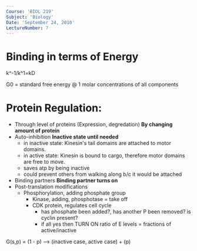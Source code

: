 ```yaml
---
Course: 'BIOL 219'
Subject: 'Biology'
Date: 'September 24, 2018'
LectureNumber: 7
---
```


# Binding in terms of Energy
k^-1/k^1=kD

G0 = standard free energy @ 1 molar concentrations of all components

# Protein Regulation:
- Through level of proteins (Expression, degredation) **By changing amount of protein**
- Auto-inhibition **Inactive state until needed**
  - in inactive state: Kinesin's tail domains are attached to motor domains.
  - in active state: Kinesin is bound to cargo, therefore motor domains are free to move.
  - saves atp by being inactive
  - could prevent others from walking along b/c it would be attached
- Binding partners **Binding partner turns on**
- Post-translation modifications
  - Phosphorylation, adding phosphate group
    - Kinase, adding, phosphotase = take off
    - CDK protein, regulates cell cycle
      - has phosphate been added?, has another P been removed? is cyclin present?
      - if all yes then TURN ON
ratio of E levels = fractions of active/inactive



G(s,p) = (1 - p)  --> (inactive case, active case)
            +
         (p)
